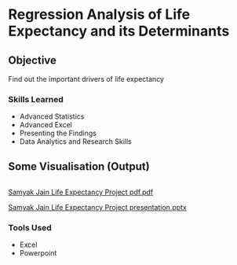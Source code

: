 # Regression Analysis of Life Expectancy and its Determinants

## Objective

Find out the important drivers of life expectancy

### Skills Learned

- Advanced Statistics
- Advanced Excel
- Presenting the Findings
- Data Analytics and Research Skills

## Some Visualisation (Output)

<a href="/Submitables/21058 Samyak Jain Life Expectancy Project pdf.pdf" class="image fit"><img src="images/marr_pic.jpg" alt=""></a>

[Samyak Jain Life Expectancy Project pdf.pdf](https://github.com/user-attachments/files/15522383/21058.Samyak.Jain.Life.Expectancy.Project.pdf.pdf)

[Samyak Jain Life Expectancy Project presentation.pptx](https://github.com/user-attachments/files/15522385/21058.Samyak.Jain.Life.Expectancy.Project.presentation.pptx)

### Tools Used

- Excel
- Powerpoint
